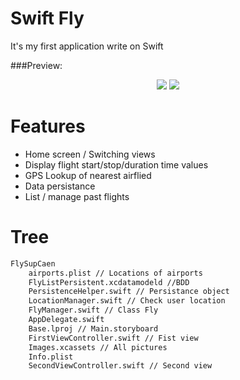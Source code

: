 Swift Fly
====================================

It's my first application write on Swift

###Preview: 

<p align="center">
  <img src="http://adowya.fr/img/swiftfly2.png" />
  <img src="http://adowya.fr/img/swiftfly1.png" />
</p>


Features
======

- Home screen / Switching views
- Display flight start/stop/duration time values
- GPS Lookup of nearest airflied
- Data persistance
- List / manage past flights

Tree
======

```html
FlySupCaen
	airports.plist // Locations of airports
	FlyListPersistent.xcdatamodeld //BDD
	PersistenceHelper.swift // Persistance object
	LocationManager.swift // Check user location
	FlyManager.swift // Class Fly
	AppDelegate.swift 
	Base.lproj // Main.storyboard
	FirstViewController.swift // Fist view
	Images.xcassets // All pictures
	Info.plist 
	SecondViewController.swift // Second view

```

